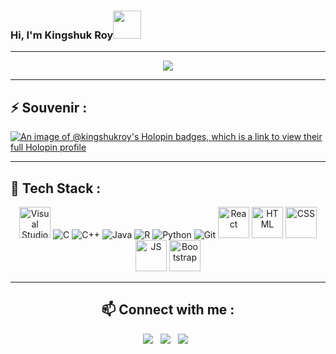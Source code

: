 ### Hi, I'm Kingshuk Roy<img src="https://github.com/Anmol-Baranwal/Cool-GIFs-For-GitHub/assets/74038190/7bb1e704-6026-48f9-8435-2f4d40101348" width=45>

---
<div align=center> 
<!-- <img src="https://media1.giphy.com/media/RbDKaczqWovIugyJmW/giphy.gif?cid=ecf05e479payps8c8spoxbwaw2hq2xq1h7kq4mnkmvrdqr1q&rid=giphy.gif&ct=g" >-->
 <img src = "https://i.imgur.com/NlBO8Cn.gif">
</div>

<!--<div align=center>
## ⚡ GitHub Stats :
[![Top Langs](https://github-readme-stats.vercel.app/api/top-langs/?username=Whitedevilfury&theme=radical&layout=compact&show_icons=true)](https://github.com/Whitedevilfury)&nbsp;
[![Kingshuk Roy's GitHub stats](https://github-readme-stats.vercel.app/api?username=Whitedevilfury&show_icons=true&theme=gruvbox&hide_border=true)](https://github.com/Whitedevilfury)
</div>-->

---
## ⚡ Souvenir : 
 
[![An image of @kingshukroy's Holopin badges, which is a link to view their full Holopin profile](https://holopin.me/kingshukroy)](https://holopin.io/@kingshukroy)

---
## 🧰 Tech Stack : 
<div align=center>  
 
<img src="https://img.icons8.com/?size=512&id=9OGIyU8hrxW5&format=png" title="Visual Studio Code" height=50 width=50>
<img src="https://img.icons8.com/color/50/000000/c-programming.png" title="C" >
<img src="https://img.icons8.com/color/48/000000/c-plus-plus-logo.png" title="C++" >
<img src="https://img.icons8.com/color/54/java-coffee-cup-logo--v1.png" title="Java">
<img src= "https://img.icons8.com/fluency/47/r-project.png", title = "R">
<img src="https://img.icons8.com/color/48/000000/python.png" title="Python" >
<img src="https://img.icons8.com/color/48/000000/git.png" title="Git" >
<img src = "https://img.icons8.com/?size=512&id=NfbyHexzVEDk&format=png" title = "React" height=50 width=50>
<img src="https://img.icons8.com/color/512/html-5.png" title="HTML" height=50 width=50>
<img src="https://img.icons8.com/color/512/css3.png" title="CSS" height=50 width=50>
<img src="https://img.icons8.com/color/512/javascript.png" title="JS" height=50 width=50>
<img src="https://img.icons8.com/color/50/000000/bootstrap.png" title="Bootstrap" height=50 width=50>


---

## 📫 Connect with me :
<div align=center>
<a href="https://www.linkedin.com/in/kingshuk-roy-2001/" alt="Kingshuk Roy | LinkedIn"><img src="https://img.icons8.com/fluent/48/000000/linkedin.png" ></a> &nbsp;
<a href="https://www.instagram.com/kingshuk_darkgod/" alt="Kingshuk Roy | Instagram"><img src="https://img.icons8.com/fluent/48/000000/instagram-new.png" ></a> &nbsp;
<a href="https://www.facebook.com/kingshuk.roy.7549/" alt="Kingshuk Roy | Facebook"><img src="https://img.icons8.com/fluent/48/000000/facebook-new.png" ></a> &nbsp;
</div>
  


  




